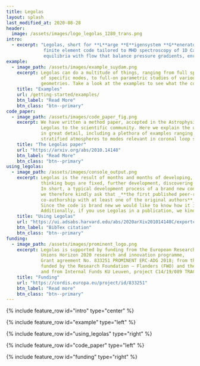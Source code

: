 ```yaml
---
title: Legolas
layout: splash
last_modified_at: 2020-08-28
header:
  image: /assets/images/logo_legolas_1280_trans.png
intro:
  - excerpt: "Legolas, short for **L**arge **E**igensystem **G**enerator for **O**ne-dimensional p**LAS**mas, is a novel
              finite element code tailored to MHD spectroscopy of 1D Cartesian/cylindrical
              equilibria with flow that balance pressure gradients, enriched with various non-adiabatic effects."
example:
  - image_path: /assets/images/example_suydam.png
    excerpt: Legolas can do a multitude of things, ranging from full spectrum calculations to eigenfunctions
             of specific modes, to full-on parametric studies of various equilibrium configurations in different
             geometries. Take a look at the examples to see what the code is capable of.
    title: "Examples"
    url: /getting-started/examples/
    btn_label: "Read More"
    btn_class: "btn--primary"
code_paper:
  - image_path: /assets/images/code_paper_fig.png
    excerpt: We have written a method paper, accepted in the Astrophysical Journal Supplement Series, showcasing
             Legolas to the scientific community. Here we explain the underlying mathematical formalism
             in great detail, including a plethora of examples ranging from p- and g-modes in gravitationally
             stratified atmospheres to modes relevant in coronal loop seismology and stability studies of astrophysical jets.
    title: "The Legolas paper"
    url: "https://arxiv.org/abs/2010.14148"
    btn_label: "Read More"
    btn_class: "btn--primary"
using_legolas:
  - image_path: /assets/images/console_output.png
    excerpt: Legolas is the result of months and months of developing, testing, fixing issues, testing again,
             thinking bugs are fixed, further development, discovering that bugs weren't fixed, headscratching, testing again, etc.
             In short, a typical development process of a brand new code. Since this took (and still takes) a lot of effort and time,
             we therefore kindly ask that _**the first published peer-reviewed paper from applying Legolas is done in
             co-authorship with at least one of the original authors**_.
             Since the code is brand new we would like to know how it is used and provide guidance if possible.
             Additionally, if you use Legolas in a publication, we kindly request that you cite our paper.
    title: "Using Legolas"
    url: "https://ui.adsabs.harvard.edu/abs/2020arXiv201014148C/exportcitation"
    btn_label: "BibTex citation"
    btn_class: "btn--primary"
funding:
  - image_path: /assets/images/prominent_logo.png
    excerpt: Legolas is supported by funding from the European Research Council (ERC) under the European
             Unions Horizon 2020 research and innovation programme,
             Grant agreement No. 833251 PROMINENT ERC-ADG 2018; from the VSC (Flemish Supercomputer Center),
             funded by the Research Foundation – Flanders (FWO) and the Flemish Government – department EWI;
             and from Internal Funds KU Leuven, project C14/19/089 TRACESpace.
    title: "Funding"
    url: "https://cordis.europa.eu/project/id/833251"
    btn_label: "Read more"
    btn_class: "btn--primary"
---
```


{% include feature_row id="intro" type="center" %}

{% include feature_row id="example" type="left" %}

{% include feature_row id="using_legolas" type="right" %}

{% include feature_row id="code_paper" type="left" %}

{% include feature_row id="funding" type="right" %}
